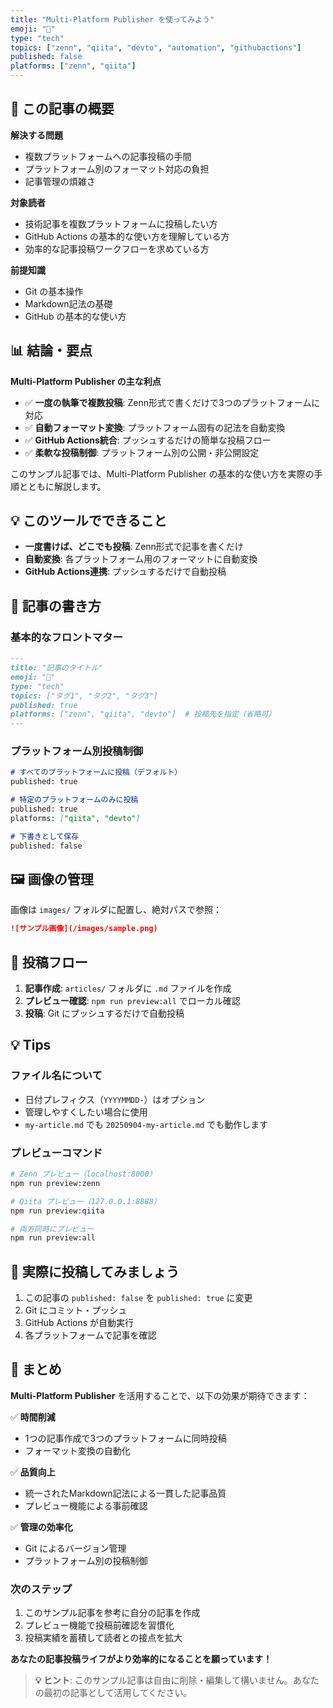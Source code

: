 ```yaml
---
title: "Multi-Platform Publisher を使ってみよう"
emoji: "🚀"
type: "tech"
topics: ["zenn", "qiita", "devto", "automation", "githubactions"]
published: false
platforms: ["zenn", "qiita"]
---
```


## 🎯 この記事の概要

**解決する問題**
- 複数プラットフォームへの記事投稿の手間
- プラットフォーム別のフォーマット対応の負担
- 記事管理の煩雑さ

**対象読者**
- 技術記事を複数プラットフォームに投稿したい方
- GitHub Actions の基本的な使い方を理解している方
- 効率的な記事投稿ワークフローを求めている方

**前提知識**
- Git の基本操作
- Markdown記法の基礎
- GitHub の基本的な使い方

## 📊 結論・要点

**Multi-Platform Publisher の主な利点**
- ✅ **一度の執筆で複数投稿**: Zenn形式で書くだけで3つのプラットフォームに対応
- ✅ **自動フォーマット変換**: プラットフォーム固有の記法を自動変換
- ✅ **GitHub Actions統合**: プッシュするだけの簡単な投稿フロー
- ✅ **柔軟な投稿制御**: プラットフォーム別の公開・非公開設定

このサンプル記事では、Multi-Platform Publisher の基本的な使い方を実際の手順とともに解説します。

## 💡 このツールでできること

- **一度書けば、どこでも投稿**: Zenn形式で記事を書くだけ
- **自動変換**: 各プラットフォーム用のフォーマットに自動変換
- **GitHub Actions連携**: プッシュするだけで自動投稿

## 📝 記事の書き方

### 基本的なフロントマター

```markdown
---
title: "記事のタイトル"
emoji: "🚀"
type: "tech"
topics: ["タグ1", "タグ2", "タグ3"]
published: true
platforms: ["zenn", "qiita", "devto"]  # 投稿先を指定（省略可）
---
```

### プラットフォーム別投稿制御

```markdown
# すべてのプラットフォームに投稿（デフォルト）
published: true

# 特定のプラットフォームのみに投稿
published: true
platforms: ["qiita", "devto"]

# 下書きとして保存
published: false
```

## 🖼️ 画像の管理

画像は `images/` フォルダに配置し、絶対パスで参照：

```markdown
![サンプル画像](/images/sample.png)
```

## 🔄 投稿フロー

1. **記事作成**: `articles/` フォルダに `.md` ファイルを作成
2. **プレビュー確認**: `npm run preview:all` でローカル確認
3. **投稿**: Git にプッシュするだけで自動投稿

## 💡 Tips

### ファイル名について
- 日付プレフィクス（`YYYYMMDD-`）はオプション
- 管理しやすくしたい場合に使用
- `my-article.md` でも `20250904-my-article.md` でも動作します

### プレビューコマンド
```bash
# Zenn プレビュー（localhost:8000）
npm run preview:zenn

# Qiita プレビュー（127.0.0.1:8888）
npm run preview:qiita

# 両方同時にプレビュー
npm run preview:all
```

## 🚀 実際に投稿してみましょう

1. この記事の `published: false` を `published: true` に変更
2. Git にコミット・プッシュ
3. GitHub Actions が自動実行
4. 各プラットフォームで記事を確認

## 🎯 まとめ

**Multi-Platform Publisher** を活用することで、以下の効果が期待できます：

✅ **時間削減**
- 1つの記事作成で3つのプラットフォームに同時投稿
- フォーマット変換の自動化

✅ **品質向上**
- 統一されたMarkdown記法による一貫した記事品質
- プレビュー機能による事前確認

✅ **管理の効率化**
- Git によるバージョン管理
- プラットフォーム別の投稿制御

### 次のステップ
1. このサンプル記事を参考に自分の記事を作成
2. プレビュー機能で投稿前確認を習慣化
3. 投稿実績を蓄積して読者との接点を拡大

**あなたの記事投稿ライフがより効率的になることを願っています！**

> **💡 ヒント**: このサンプル記事は自由に削除・編集して構いません。あなたの最初の記事として活用してください。